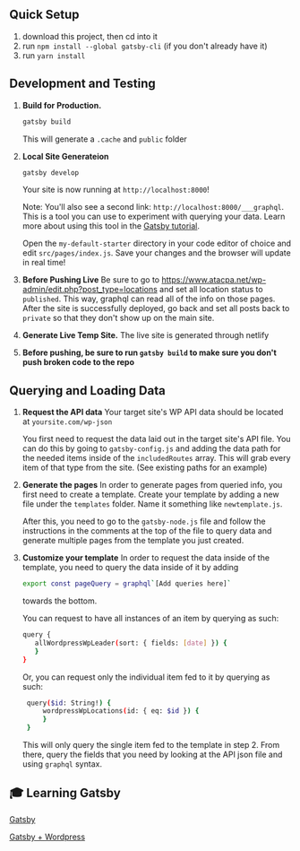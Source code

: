 ## Quick Setup

1. download this project, then cd into it
2. run `npm install --global gatsby-cli` (if you don't already have it)
3. run `yarn install`

## Development and Testing

1. **Build for Production.**

   ```sh
   gatsby build
   ```

   This will generate a `.cache` and `public` folder

2. **Local Site Generateion**

   ```sh
   gatsby develop
   ```

   Your site is now running at `http://localhost:8000`!

   Note: You'll also see a second link: `http://localhost:8000/___graphql`. This is a tool you can use to experiment with querying your data. Learn more about using this tool in the [Gatsby tutorial](https://www.gatsbyjs.org/tutorial/part-five/#introducing-graphiql).

   Open the `my-default-starter` directory in your code editor of choice and edit `src/pages/index.js`. Save your changes and the browser will update in real time!

3. **Before Pushing Live**
   Be sure to go to https://www.atacpa.net/wp-admin/edit.php?post_type=locations and set all location status to `published`. This way, graphql can read all of the info on those pages. After the site is successfully deployed, go back and set all posts back to `private` so that they don't show up on the main site.

4. **Generate Live Temp Site.**
   The live site is generated through netlify

5. **Before pushing, be sure to run `gatsby build` to make sure you don't push broken code to the repo**

## Querying and Loading Data

1. **Request the API data**
   Your target site's WP API data should be located at `yoursite.com/wp-json`

   You first need to request the data laid out in the target site's API file. You can do this by going to `gatsby-config.js` and adding the data path for the needed items inside of the `includedRoutes` array.
   This will grab every item of that type from the site.
   (See existing paths for an example)

2. **Generate the pages**
   In order to generate pages from queried info, you first need to create a template. Create your template by adding a new file under the `templates` folder. Name it something like `newtemplate.js`.

   After this, you need to go to the `gatsby-node.js` file and follow the instructions in the comments at the top of the file to query data and generate multiple pages from the template you just created.

3. **Customize your template**
   In order to request the data inside of the template, you need to query the data inside of it by adding

   ```sh
   export const pageQuery = graphql`[Add queries here]`
   ```

   towards the bottom.

   You can request to have all instances of an item by querying as such:

   ```sh
   query {
      allWordpressWpLeader(sort: { fields: [date] }) {
      }
   }
   ```

   Or, you can request only the individual item fed to it by querying as such:

   ```sh
    query($id: String!) {
        wordpressWpLocations(id: { eq: $id }) {
        }
    }
   ```

   This will only query the single item fed to the template in step 2.
   From there, query the fields that you need by looking at the API json file and using `graphql` syntax.

## 🎓 Learning Gatsby

[Gatsby](https://www.gatsbyjs.org/docs/)

[Gatsby + Wordpress](https://www.gatsbyjs.org/packages/gatsby-source-wordpress/)
